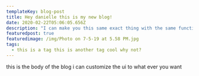 ```yaml
---
templateKey: blog-post
title: Hey danielle this is my new blog!
date: 2020-02-22T05:06:05.656Z
description: "I can make you this same exact thing with the same functionality in like 10 mins. it has a blog page, products page, and its super modern and in react \U0001F609. \n\nand it comes with a really good admin ui similar to wordpress. "
featuredpost: true
featuredimage: /img/Photo on 7-5-19 at 5.58 PM.jpg
tags:
  - this is a tag this is another tag cool why not?
---
```

this is the body of the blog i can customize the ui to what ever you want
